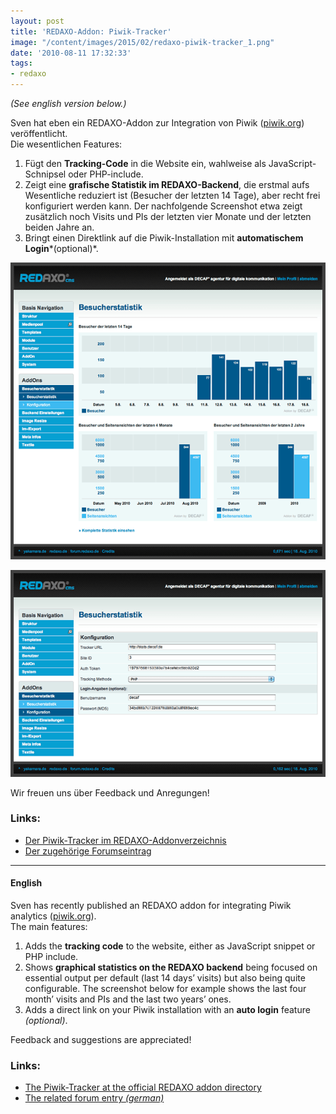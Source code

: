 ```yaml
---
layout: post
title: 'REDAXO-Addon: Piwik-Tracker'
image: "/content/images/2015/02/redaxo-piwik-tracker_1.png"
date: '2010-08-11 17:32:33'
tags:
- redaxo
---
```


_(See english version below.)_

Sven hat eben ein REDAXO-Addon zur Integration von Piwik ([piwik.org](http://piwik.org)) veröffentlicht.  
 Die wesentlichen Features:

1. Fügt den **Tracking-Code** in die Website ein, wahlweise als JavaScript-Schnipsel oder PHP-include.
2. Zeigt eine **grafische Statistik im REDAXO-Backend**, die erstmal aufs Wesentliche reduziert ist (Besucher der letzten 14 Tage), aber recht frei konfiguriert werden kann. Der nachfolgende Screenshot etwa zeigt zusätzlich noch Visits und PIs der letzten vier Monate und der letzten beiden Jahre an.
3. Bringt einen Direktlink auf die Piwik-Installation mit **automatischem Login***(optional)*.

![Piwik-Tracker 01](/content/images/2015/02/redaxo-piwik-tracker_1.png)

![Piwik-Tracker 02](/content/images/2015/02/redaxo-piwik-tracker_2.png)

Wir freuen uns über Feedback und Anregungen!

### Links:

- [Der Piwik-Tracker im REDAXO-Addonverzeichnis](http://www.redaxo.org/de/download/addons/?addon_id=774)
- [Der zugehörige Forumseintrag](http://forum.redaxo.de/ftopic15074.html?)

---

#### English

Sven has recently published an REDAXO addon for integrating Piwik analytics ([piwik.org](http://piwik.org)).  
The main features:

1. Adds the **tracking code** to the website, either as JavaScript snippet or PHP include.
2. Shows **graphical statistics on the REDAXO backend** being focused on essential output per default (last 14 days’ visits) but also being quite configurable. The screenshot below for example shows the last four month’ visits and PIs and the last two years’ ones.
3. Adds a direct link on your Piwik installation with an **auto login** feature *(optional)*.

Feedback and suggestions are appreciated!

### Links:

- [The Piwik-Tracker at the official REDAXO addon directory](http://www.redaxo.org/de/download/addons/?addon_id=774)
- [The related forum entry *(german)*](http://forum.redaxo.de/ftopic15074.html?)

